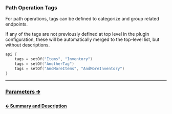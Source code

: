 ### Path Operation Tags

For path operations, tags can be defined to categorize and group related endpoints.

If any of the tags are not previously defined at top level in the plugin configuration,
these will be automatically merged to the top-level list, but without descriptions.

```kotlin
api {
    tags = setOf("Items", "Inventory")
    tags = setOf("AnotherTag")
    tags = setOf("AndMoreItems", "AndMoreInventory")
}
```

---

### [Parameters 🡲](02.3.api-usage-parameters.md)

#### [🡰 Summary and Description](02.1.api-usage-summary-description.md)
